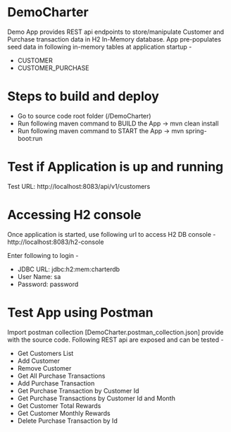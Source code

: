 # DemoCharter

Demo App provides REST api endpoints to store/manipulate Customer and Purchase transaction data in H2 In-Memory database. App pre-populates seed data in following in-memory tables at application startup -

- CUSTOMER
- CUSTOMER_PURCHASE

# Steps to build and deploy

- Go to source code root folder (/DemoCharter)
- Run following maven command to BUILD the App -> mvn clean install
- Run following maven command to START the App -> mvn spring-boot:run
	
# Test if Application is up and running

Test URL: http://localhost:8083/api/v1/customers
	
# Accessing H2 console

Once application is started, use following url to access H2 DB console - http://localhost:8083/h2-console 

Enter following to login -

- JDBC URL: jdbc:h2:mem:charterdb
- User Name: sa
- Password: password 

# Test App using Postman

Import postman collection [DemoCharter.postman_collection.json] provide with the source code. Following REST api are exposed and can be tested -

- Get Customers List
- Add Customer
- Remove Customer
- Get All Purchase Transactions
- Add Purchase Transaction
- Get Purchase Transaction by Customer Id
- Get Purchase Transactions by Customer Id and Month
- Get Customer Total Rewards
- Get Customer Monthly Rewards
- Delete Purchase Transaction by Id
